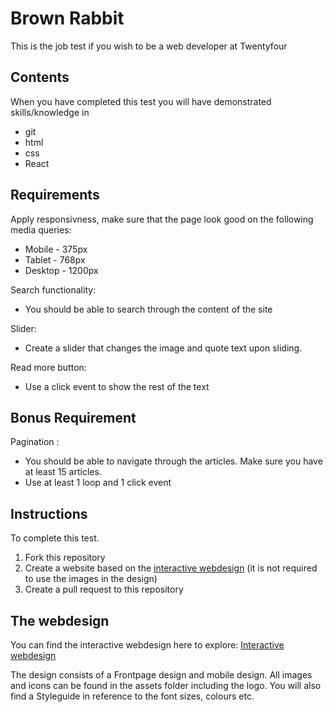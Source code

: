 # Brown Rabbit

This is the job test if you wish to be a web developer at Twentyfour

## Contents

When you have completed this test you will have demonstrated skills/knowledge in

- git
- html
- css
- React

## Requirements

Apply responsivness, make sure that the page look good on the following media queries:

- Mobile - 375px
- Tablet - 768px
- Desktop - 1200px

Search functionality:

- You should be able to search through the content of the site

Slider:

- Create a slider that changes the image and quote text upon sliding.

Read more button:

- Use a click event to show the rest of the text

## Bonus Requirement

Pagination :

- You should be able to navigate through the articles. Make sure you have at least 15 articles.
- Use at least 1 loop and 1 click event

## Instructions

To complete this test.

1. Fork this repository
2. Create a website based on the [interactive webdesign](https://xd.adobe.com/view/e3a1c6ff-52f7-41ed-9e70-bad4e6e9b930-b6f2/grid) (it is not required to use the images in the design)
3. Create a pull request to this repository

## The webdesign

You can find the interactive webdesign here to explore:
[Interactive webdesign](https://xd.adobe.com/view/e3a1c6ff-52f7-41ed-9e70-bad4e6e9b930-b6f2/grid)

The design consists of a Frontpage design and mobile design.
All images and icons can be found in the assets folder including the logo.
You will also find a Styleguide in reference to the font sizes, colours etc.
